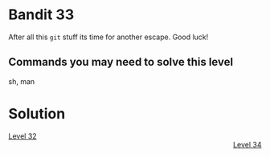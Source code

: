 <html>
<h1>Bandit 33</h1>

<p>After all this <code class="language-plaintext highlighter-rouge">git</code> stuff its time for another escape. Good luck!</p>

<h2 id="commands-you-may-need-to-solve-this-level">Commands you may need to solve this level</h2>
<p>sh, man</p>

<h1>Solution</h1>

<div style="text-align: left"><a href="./bandit32.md">Level 32</a></div>
<div style="text-align: right"><a href="./bandit34.md">Level 34</a></div>
</html>
